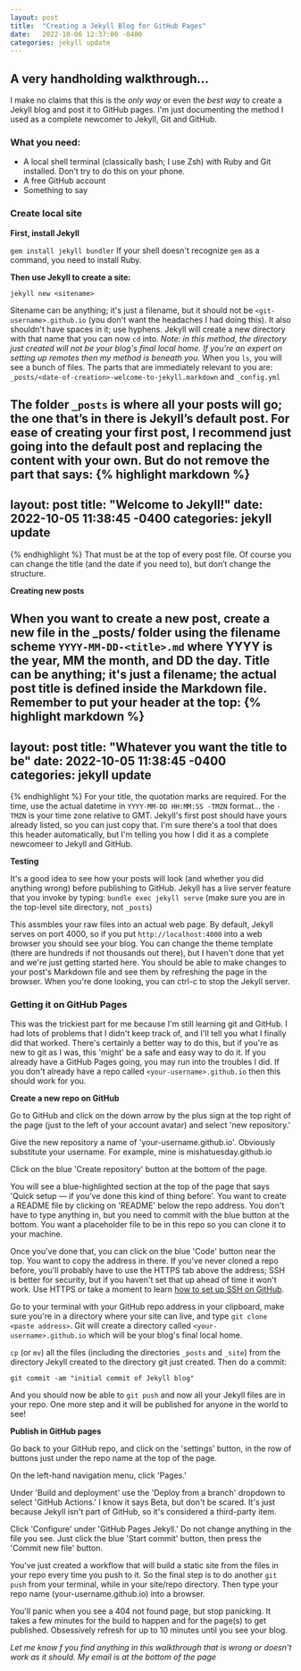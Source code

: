 ```yaml
---
layout: post
title:  "Creating a Jekyll Blog for GitHub Pages"
date:   2022-10-06 12:37:00 -0400
categories: jekyll update
---
```

## A very handholding walkthrough...

I make no claims that this is the *only way* or even the *best way* to create a Jekyll blog and post it to GitHub pages. I'm just documenting the method I used as a complete newcomer to Jekyll, Git and GitHub.

### What you need: 
- A local shell terminal (classically bash; I use Zsh) with Ruby and Git installed. Don’t try to do this on your phone.
- A free GitHub account
- Something to say

### Create local site

**First, install Jekyll**

`gem install jekyll bundler`
If your shell doesn't recognize `gem` as a command, you need to install Ruby.

**Then use Jekyll to create a site:**

`jekyll new <sitename>`

Sitename can be anything; it's just a filename, but it should not be `<git-username>.github.io` (you don't want the headaches I had doing this). It also shouldn't have spaces in it; use hyphens. Jekyll will create a new directory with that name that you can now `cd` into. *Note: in this method, the directory just created will not be your blog's final local home. If you're an expert on setting up remotes then my method is beneath you.* When you `ls`, you will see a bunch of files. The parts that are immediately relevant to you are:
`_posts/<date-of-creation>-welcome-to-jekyll.markdown`
and
`_config.yml`

The folder `_posts` is where all your posts will go; the one that’s in there is Jekyll’s default post. For ease of creating your first post, I recommend just going into the default post and replacing the content with your own. But do not remove the part that says: 
{% highlight markdown %}
---
layout: post
title:  "Welcome to Jekyll!"
date:   2022-10-05 11:38:45 -0400
categories: jekyll update
---
{% endhighlight %}
That must be at the top of every post file. Of course you can change the title (and the date if you need to), but don’t change the structure.

**Creating new posts**

When you want to create a new post, create a new file in the _posts/ folder using the filename scheme
`YYYY-MM-DD-<title>.md` where YYYY is the year, MM the month, and DD the day. Title can be anything; it's just a filename; the actual post title is defined inside the Markdown file. Remember to put your header at the top:
{% highlight markdown %}
---
layout: post
title:  "Whatever you want the title to be" 
date:   2022-10-05 11:38:45 -0400 
categories: jekyll update
---
{% endhighlight %}
For your title, the quotation marks are required. For the time, use the actual datetime in `YYYY-MM-DD HH:MM:SS -TMZN` format... the `-TMZN` is your time zone relative to GMT. Jekyll's first post should have yours already listed, so you can just copy that. I'm sure there's a tool that does this header automatically, but I'm telling you how I did it as a complete newcomeer to Jekyll and GitHub.

**Testing**

It's a good idea to see how your posts will look (and whether you did anything wrong) before publishing to GitHub. Jekyll has a live server feature that you invoke by typing:
`bundle exec jekyll serve` (make sure you are in the top-level site directory, not `_posts`)

This assmbles your raw files into an actual web page. By default, Jekyll serves on port 4000, so if you put `http://localhost:4000` into a web browser you should see your blog. You can change the theme template (there are hundreds if not thousands out there), but I haven't done that yet and we're just getting started here. You should be able to make changes to your post's Markdown file and see them by refreshing the page in the browser. When you're done looking, you can ctrl-c to stop the Jekyll server.

### Getting it on GitHub Pages

This was the trickiest part for me because I'm still learning git and GitHub. I had lots of problems that I didn't keep track of, and I'll tell you what I finally did that worked. There's certainly a better way to do this, but if you're as new to git as I was, this 'might' be a safe and easy way to do it. If you already have a GitHub Pages going, you may run into the troubles I did. If you don't already have a repo called `<your-username>.github.io` then this should work for you.

**Create a new repo on GitHub**

Go to GitHub and click on the down arrow by the plus sign at the top right of the page (just to the left of your account avatar) and select 'new repository.'

Give the new repository a name of 'your-username.github.io'. Obviously substitute your username. For example, mine is mishatuesday.github.io

Click on the blue 'Create repository' button at the bottom of the page.

You will see a blue-highlighted section at the top of the page that says 'Quick setup — if you’ve done this kind of thing before'. You want to create a README file by clicking on 'README' below the repo address. You don't have to type anything in, but you need to commit with the blue button at the bottom. You want a placeholder file to be in this repo so you can clone it to your machine. 

Once you've done that, you can click on the blue 'Code' button near the top. You want to copy the address in there. If you've never cloned a repo before, you'll probably have to use the HTTPS tab above the address; SSH is better for security, but if you haven't set that up ahead of time it won't work. Use HTTPS or take a moment to learn [how to set up SSH on GitHub][ssh-setup].

Go to your terminal with your GitHub repo address in your clipboard, make sure you're in a directory where your site can live, and type `git clone <paste address>`. Git will create a directory called `<your-username>.github.io` which will be your blog's final local home.

`cp` (or `mv`) all the files (including the directories `_posts` and `_site`) from the directory Jekyll created to the directory git just created. Then do a commit:

`git commit -am "initial commit of Jekyll blog"`

And you should now be able to `git push` and now all your Jekyll files are in your repo. One more step and it will be published for anyone in the world to see!

**Publish in GitHub pages**

Go back to your GitHub repo, and click on the 'settings' button, in the row of buttons just under the repo name at the top of the page.

On the left-hand navigation menu, click 'Pages.'

Under 'Build and deployment' use the 'Deploy from a branch' dropdown to select 'GitHub Actions.' I know it says Beta, but don't be scared. It's just because Jekyll isn't part of GitHub, so it's considered a third-party item.

Click 'Configure' under 'GitHub Pages Jekyll.' Do not change anything in the file you see. Just click the blue 'Start commit' button, then press the 'Commit new file' button.

You've just created a workflow that will build a static site from the files in your repo every time you push to it.  So the final step is to do another `git push` from your terminal, while in your site/repo directory. Then type your repo name (your-username.github.io) into a browser.

You'll panic when you see a 404 not found page, but stop panicking.  It takes a few minutes for the build to happen and for the page(s) to get published. Obsessively refresh for up to 10 minutes until you see your blog.

*Let me know f you find anything in this walkthrough that is wrong or doesn't work as it should. My email is at the bottom of the page*

[ssh-setup]: https://docs.github.com/en/authentication/connecting-to-github-with-ssh
